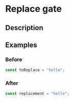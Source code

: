 # Replace gate

## Description

## Examples

### Before

```ts
const toReplace = "hello";
```

### After

```ts
const replacement = "hello";
```

